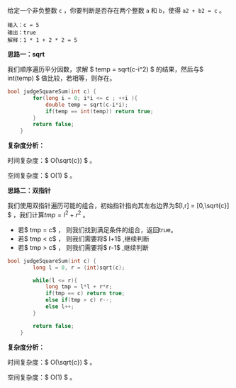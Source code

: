 给定一个非负整数 `c` ，你要判断是否存在两个整数 `a` 和 `b`，使得 `a2 + b2 = c` 。



```
输入：c = 5
输出：true
解释：1 * 1 + 2 * 2 = 5
```



<b>思路一：sqrt</b>

我们顺序遍历平分因数，求解 $ temp = sqrt(c-i^2) $ 的结果，然后与$ int(temp) $ 做比较，若相等，则存在。

```c++
bool judgeSquareSum(int c) {
        for(long i = 0; i*i <= c ; ++i ){
            double temp = sqrt(c-i*i);
            if(temp == int(temp)) return true;
        }
        return false;
    }
```

  <b>复杂度分析：</b>

时间复杂度：$ O(\sqrt{c}) $  。  

空间复杂度：$ O(1) $  。



<b>思路二：双指针</b>

我们使用双指针遍历可能的组合，初始指针指向其左右边界为$[l,r] =  [0,\sqrt{c}] $ ，我们计算$tmp = l^2 + r^2$ 。

- 若$ tmp = c$ ， 则我们找到满足条件的组合，返回true。
- 若$ tmp < c$ ， 则我们需要将$  l+1$ ,继续判断
- 若$ tmp > c$ ， 则我们需要将$  r-1$ ,继续判断

```c++
bool judgeSquareSum(int c) {
        long l = 0, r = (int)sqrt(c);

        while(l <= r){
            long tmp = l*l + r*r;
            if(tmp == c) return true;
            else if(tmp > c) r--;
            else l++;
        }

        return false;
    }
```

  <b>复杂度分析：</b>

时间复杂度：$ O(\sqrt{c}) $  。  

空间复杂度：$ O(1) $  。